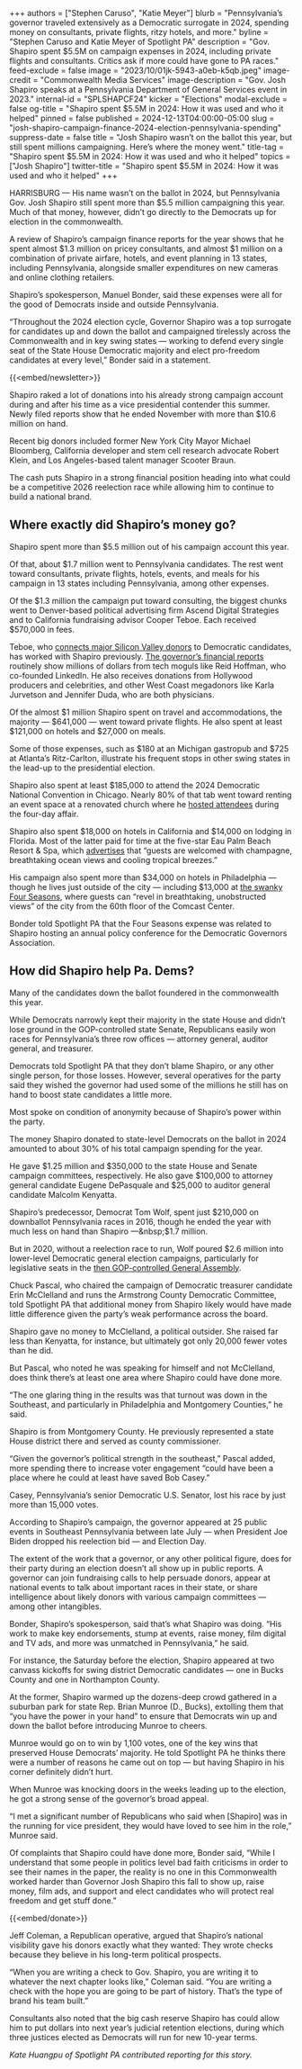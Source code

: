+++
authors = ["Stephen Caruso", "Katie Meyer"]
blurb = "Pennsylvania’s governor traveled extensively as a Democratic surrogate in 2024, spending money on consultants, private flights, ritzy hotels, and more."
byline = "Stephen Caruso and Katie Meyer of Spotlight PA"
description = "Gov. Shapiro spent $5.5M on campaign expenses in 2024, including private flights and consultants. Critics ask if more could have gone to PA races."
feed-exclude = false
image = "2023/10/01jk-5943-a0eb-k5qb.jpeg"
image-credit = "Commonwealth Media Services"
image-description = "Gov. Josh Shapiro speaks at a Pennsylvania Department of General Services event in 2023."
internal-id = "SPLSHAPCF24"
kicker = "Elections"
modal-exclude = false
og-title = "Shapiro spent $5.5M in 2024: How it was used and who it helped"
pinned = false
published = 2024-12-13T04:00:00-05:00
slug = "josh-shapiro-campaign-finance-2024-election-pennsylvania-spending"
suppress-date = false
title = "Josh Shapiro wasn’t on the ballot this year, but still spent millions campaigning. Here’s where the money went."
title-tag = "Shapiro spent $5.5M in 2024: How it was used and who it helped"
topics = ["Josh Shapiro"]
twitter-title = "Shapiro spent $5.5M in 2024: How it was used and who it helped"
+++

HARRISBURG — His name wasn’t on the ballot in 2024, but Pennsylvania Gov. Josh Shapiro still spent more than $5.5 million campaigning this year. Much of that money, however, didn’t go directly to the Democrats up for election in the commonwealth.

A review of Shapiro’s campaign finance reports for the year shows that he spent almost $1.3 million on pricey consultants, and almost $1 million on a combination of private airfare, hotels, and event planning in 13 states, including Pennsylvania, alongside smaller expenditures on new cameras and online clothing retailers.

Shapiro’s spokesperson, Manuel Bonder, said these expenses were all for the good of Democrats inside and outside Pennsylvania.

“Throughout the 2024 election cycle, Governor Shapiro was a top surrogate for candidates up and down the ballot and campaigned tirelessly across the Commonwealth and in key swing states — working to defend every single seat of the State House Democratic majority and elect pro-freedom candidates at every level,” Bonder said in a statement.

{{<embed/newsletter>}}

Shapiro raked a lot of donations into his already strong campaign account during and after his time as a vice presidential contender this summer. Newly filed reports show that he ended November with more than $10.6 million on hand.

Recent big donors included former New York City Mayor Michael Bloomberg, California developer and stem cell research advocate Robert Klein, and Los Angeles-based talent manager Scooter Braun.

The cash puts Shapiro in a strong financial position heading into what could be a competitive 2026 reelection race while allowing him to continue to build a national brand.

## Where exactly did Shapiro’s money go?

Shapiro spent more than $5.5 million out of his campaign account this year.

Of that, about $1.7 million went to Pennsylvania candidates. The rest went toward consultants, private flights, hotels, events, and meals for his campaign in 13 states including Pennsylvania, among other expenses.

Of the $1.3 million the campaign put toward consulting, the biggest chunks went to Denver-based political advertising firm Ascend Digital Strategies and to California fundraising advisor Cooper Teboe. Each received $570,000 in fees.

Teboe, who <a href="https://rollcall.com/2020/07/23/democratic-fundraiser-taps-silicon-valley-online-donors-amid-party-friction/">connects major Silicon Valley donors</a> to Democratic candidates, has worked with Shapiro previously. <a href="https://www.spotlightpa.org/news/2022/10/pa-election-2022-mastriano-shapiro-governor-donations-zip-codes-maps/">The governor’s financial reports</a> routinely show millions of dollars from tech moguls like Reid Hoffman, who co-founded LinkedIn. He also receives donations from Hollywood producers and celebrities, and other West Coast megadonors like Karla Jurvetson and Jennifer Duda, who are both physicians.

Of the almost $1 million Shapiro spent on travel and accommodations, the majority — $641,000 — went toward private flights. He also spent at least $121,000 on hotels and $27,000 on meals.

Some of those expenses, such as $180 at an Michigan gastropub and $725 at Atlanta’s Ritz-Carlton, illustrate his frequent stops in other swing states in the lead-up to the presidential election.

Shapiro also spent at least $185,000 to attend the 2024 Democratic National Convention in Chicago. Nearly 80% of that tab went toward renting an event space at a renovated church where he <a href="https://www.inquirer.com/politics/election/josh-shapiro-donald-trump-antisemitism-dnc-20240819.html">hosted attendees</a> during the four-day affair.

Shapiro also spent $18,000 on hotels in California and $14,000 on lodging in Florida. Most of the latter paid for time at the five-star Eau Palm Beach Resort &amp; Spa, which <a href="https://www.eaupalmbeach.com/about">advertises</a> that “guests are welcomed with champagne, breathtaking ocean views and cooling tropical breezes.”

His campaign also spent more than $34,000 on hotels in Philadelphia — though he lives just outside of the city — including $13,000 at <a href="https://www.fourseasons.com/philadelphia/">the swanky Four Seasons</a>, where guests can “revel in breathtaking, unobstructed views” of the city from the 60th floor of the Comcast Center.

Bonder told Spotlight PA that the Four Seasons expense was related to Shapiro hosting an annual policy conference for the Democratic Governors Association.

## How did Shapiro help Pa. Dems?

Many of the candidates down the ballot foundered in the commonwealth this year.

While Democrats narrowly kept their majority in the state House and didn’t lose ground in the GOP-controlled state Senate, Republicans easily won races for Pennsylvania’s three row offices — attorney general, auditor general, and treasurer.

Democrats told Spotlight PA that they don’t blame Shapiro, or any other single person, for those losses. However, several operatives for the party said they wished the governor had used some of the millions he still has on hand to boost state candidates a little more.

Most spoke on condition of anonymity because of Shapiro’s power within the party.

The money Shapiro donated to state-level Democrats on the ballot in 2024 amounted to about 30% of his total campaign spending for the year.

He gave $1.25 million and $350,000 to the state House and Senate campaign committees, respectively. He also gave $100,000 to attorney general candidate Eugene DePasquale and $25,000 to auditor general candidate Malcolm Kenyatta.

Shapiro’s predecessor, Democrat Tom Wolf, spent just $210,000 on downballot Pennsylvania races in 2016, though he ended the year with much less on hand than Shapiro —&nbsp;$1.7 million.

But in 2020, without a reelection race to run, Wolf poured $2.6 million into lower-level Democratic general election campaigns, particularly for legislative seats in the <a href="https://penncapital-star.com/election-2020/in-the-hunt-for-a-democratic-majority-wolf-pumps-1-3-million-into-state-legislative-races/">then GOP-controlled General Assembly</a>.

Chuck Pascal, who chaired the campaign of Democratic treasurer candidate Erin McClelland and runs the Armstrong County Democratic Committee, told Spotlight PA that additional money from Shapiro likely would have made little difference given the party’s weak performance across the board.

Shapiro gave no money to McClelland, a political outsider. She raised far less than Kenyatta, for instance, but ultimately got only 20,000 fewer votes than he did.

But Pascal, who noted he was speaking for himself and not McClelland, does think there’s at least one area where Shapiro could have done more.

“The one glaring thing in the results was that turnout was down in the Southeast, and particularly in Philadelphia and Montgomery Counties,” he said.

Shapiro is from Montgomery County. He previously represented a state House district there and served as county commissioner.

“Given the governor’s political strength in the southeast,” Pascal added, more spending there to increase voter engagement “could have been a place where he could at least have saved Bob Casey.”

Casey, Pennsylvania’s senior Democratic U.S. Senator, lost his race by just more than 15,000 votes.

According to Shapiro’s campaign, the governor appeared at 25 public events in Southeast Pennsylvania between late July — when President Joe Biden dropped his reelection bid — and Election Day.

The extent of the work that a governor, or any other political figure, does for their party during an election doesn’t all show up in public reports. A governor can join fundraising calls to help persuade donors, appear at national events to talk about important races in their state, or share intelligence about likely donors with various campaign committees — among other intangibles.

Bonder, Shapiro’s spokesperson, said that’s what Shapiro was doing. “His work to make key endorsements, stump at events, raise money, film digital and TV ads, and more was unmatched in Pennsylvania,” he said.

For instance, the Saturday before the election, Shapiro appeared at two canvass kickoffs for swing district Democratic candidates — one in Bucks County and one in Northampton County.

At the former, Shapiro warmed up the dozens-deep crowd gathered in a suburban park for state Rep. Brian Munroe (D., Bucks), extolling them that “you have the power in your hand” to ensure that Democrats win up and down the ballot before introducing Munroe to cheers.

Munroe would go on to win by 1,100 votes, one of the key wins that preserved House Democrats’ majority. He told Spotlight PA he thinks there were a number of reasons he came out on top —&nbsp;but having Shapiro in his corner definitely didn’t hurt.

When Munroe was knocking doors in the weeks leading up to the election, he got a strong sense of the governor’s broad appeal.

“I met a significant number of Republicans who said when \[Shapiro\] was in the running for vice president, they would have loved to see him in the role,” Munroe said.

Of complaints that Shapiro could have done more, Bonder said, “While I understand that some people in politics level bad faith criticisms in order to see their names in the paper, the reality is no one in this Commonwealth worked harder than Governor Josh Shapiro this fall to show up, raise money, film ads, and support and elect candidates who will protect real freedom and get stuff done.”

{{<embed/donate>}}

Jeff Coleman, a Republican operative, argued that Shapiro’s national visibility gave his donors exactly what they wanted: They wrote checks because they believe in his long-term political prospects.

“When you are writing a check to Gov. Shapiro, you are writing it to whatever the next chapter looks like,” Coleman said. “You are writing a check with the hope you are going to be part of history. That’s the type of brand his team built.”

Consultants also noted that the big cash reserve Shapiro has could allow him to put dollars into next year’s judicial retention elections, during which three justices elected as Democrats will run for new 10-year terms.

<em>Kate Huangpu of Spotlight PA contributed reporting for this story.</em>

